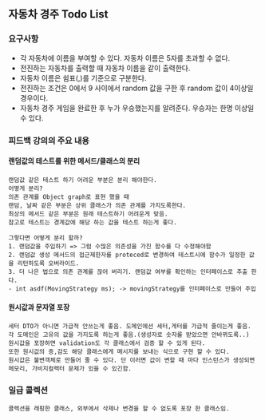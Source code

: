 자동차 경주 Todo List
-------------------

### 요구사항
- 각 자동차에 이름을 부여할 수 있다. 자동차 이름은 5자를 초과할 수 없다.
- 전진하는 자동차를 출력할 때 자동차 이름을 같이 출력한다.
- 자동차 이름은 쉼표(,)를 기준으로 구분한다.
- 전진하는 조건은 0에서 9 사이에서 random 값을 구한 후 random 값이 4이상일 경우이다.
- 자동차 경주 게임을 완료한 후 누가 우승했는지를 알려준다. 우승자는 한명 이상일 수 있다.

    
### 피드백 강의의 주요 내용

#### 랜덤값의 테스트를 위한 메서드/클래스의 분리 
    랜덤값 같은 테스트 하기 어려운 부분은 분리 해야한다.
    어떻게 분리? 
    의존 관계를 Object graph로 표현 했을 때 
    랜덤, 날짜 같은 부분은 상위 클래스가 의존 관계를 가지도록한다.
    최상의 메서드 같은 부분은 원래 테스트하기 어려운게 맞음.
    참고로 테스트는 경계값에 해당 하는 값을 테스트 하는게 좋다.
    
    그렇다면 어떻게 분리 할까?
    1. 랜덤값을 주입하기 => 그럼 수많은 의존성을 가진 함수를 다 수정해야함
    2. 랜덤값 생성 메서드의 접근제한자를 proteced로 변경하여 테스트시에 함수가 일정한 값을 리턴하도록 오버라이드.
    3. 더 나은 법으로 의존 관계를 끊어 버리기. 랜덤값 여부를 확인하는 인터페이스로 추출 한다.
    - int asdf(MovingStrategy ms); -> movingStrategy를 인터페이스로 만들어 주입

#### 원시값과 문자열 포장
    
    세터 DTO가 아니면 가급적 안쓰는게 좋음. 도메인에선 세터,게터를 가급적 줄이는게 좋음.
    각 도메인은 고유의 값을 가지도록 하는게 좋음.(생성자로 숫자를 받았으면 안바뀌도록..)
    원시값을 포장하면 validation도 각 클래스에서 검증 할 수 있게 된다.
    또한 원시값의 증,감도 해당 클래스에게 메시지를 보내는 식으로 구현 할 수 있다.
    원시값은 불변객체로 만들어 줄 수 있다. 단 이러면 값이 변할 때 마다 인스턴스가 생성되면 메모리, 가비지컬렉터 문제가 있을 수 있긴함.
    
### 일급 콜렉션
    
    콜렉션을 래핑한 클래스, 외부에서 삭제나 변경을 할 수 없도록 포장 한 클래스임.


